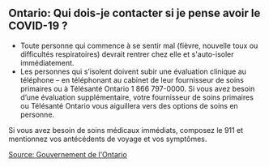 ## Ontario: Qui dois-je contacter si je pense avoir le COVID-19 ?

- Toute personne qui commence à se sentir mal (fièvre, nouvelle toux ou difficultés respiratoires) devrait rentrer chez elle et s'auto-isoler immédiatement.
- Les personnes qui s’isolent doivent subir une évaluation clinique au téléphone – en téléphonant au cabinet de leur fournisseur de soins primaires ou à Télésanté Ontario 1 866 797-0000. Si vous avez besoin d’une évaluation supplémentaire, votre fournisseur de soins primaires ou Télésanté Ontario vous aiguillera vers des options de soins en personne.

Si vous avez besoin de soins médicaux immédiats, composez le 911 et mentionnez vos antécédents de voyage et vos symptômes.

[Source: Gouvernement de l'Ontario](https://www.ontario.ca/fr/page/nouveau-coronavirus-2019)
